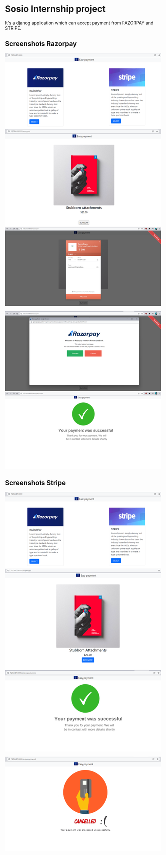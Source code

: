 
# Sosio Internship project 

It's a djanog application which can accept payment from RAZORPAY and STRIPE.



    
## Screenshots Razorpay

![App Screenshot](https://github.com/Experiya/snapshot/blob/main/Razorpya%20(2).png?raw=true)
![App Screenshot](https://github.com/Experiya/snapshot/blob/main/Razorpya%20(3).png?raw=true)
![App Screenshot](https://github.com/Experiya/snapshot/blob/main/Razorpya%20(4).png?raw=true)

![App Screenshot](https://github.com/Experiya/snapshot/blob/main/Razorpya%20(5).png?raw=true)
![App Screenshot](https://github.com/Experiya/snapshot/blob/main/Razorpya%20(6).png?raw=true)

## Screenshots Stripe
![App Screenshot](https://github.com/Experiya/snapshot/blob/main/Razorpya%20(2).png?raw=true)
![App Screenshot](https://github.com/Experiya/snapshot/blob/main/Stripe%20(1).png?raw=true)
![App Screenshot](https://github.com/Experiya/snapshot/blob/main/Stripe%20(3).png?raw=true)

![App Screenshot](https://github.com/Experiya/snapshot/blob/main/Stripe%20(4).png?raw=true)
